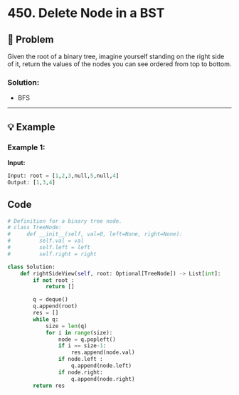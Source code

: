 # 450. Delete Node in a BST

## 📝 Problem

Given the root of a binary tree, imagine yourself standing on the right side of it, return the values of the nodes you can see ordered from top to bottom.

### **Solution**:

- BFS

---

## 💡 Example

### **Example 1**:

**Input:**

```python
Input: root = [1,2,3,null,5,null,4]
Output: [1,3,4]
```

## **Code**

```python
# Definition for a binary tree node.
# class TreeNode:
#     def __init__(self, val=0, left=None, right=None):
#         self.val = val
#         self.left = left
#         self.right = right

class Solution:
    def rightSideView(self, root: Optional[TreeNode]) -> List[int]:
        if not root :
            return []

        q = deque()
        q.append(root)
        res = []
        while q:
            size = len(q)
            for i in range(size):
                node = q.popleft()
                if i == size-1:
                    res.append(node.val)
                if node.left :
                    q.append(node.left)
                if node.right:
                    q.append(node.right)
        return res
```
